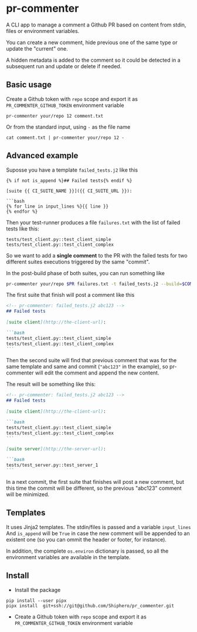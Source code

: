 # pr-commenter

A CLI app to manage a comment a Github PR based on content from stdin, files or environment variables.

You can create a new comment, hide previous one of the same type or update the "current" one.

A hidden metadata is added to the comment so it could be detected in a subsequent run and update or delete if needed.

## Basic usage

Create a Github token with `repo` scope and export it as `PR_COMMENTER_GITHUB_TOKEN` environment variable

```
pr-commenter your/repo 12 comment.txt
```

Or from the standard input, using `-` as the file name

```
cat comment.txt | pr-commenter your/repo 12 -
```

## Advanced example

Suposse you have a template `failed_tests.j2` like this

```jinja2
{% if not is_append %}## Failed tests{% endif %}
 
[suite {{ CI_SUITE_NAME }}]({{ CI_SUITE_URL }}):

```bash
{% for line in input_lines %}{{ line }}
{% endfor %}
```

Then your test-runner produces a file `failures.txt`  with the list 
of failed tests like this:

```	
tests/test_client.py::test_client_simple
tests/test_client.py::test_client_complex
```

So we want to add a **single comment** to the PR with the failed tests for 
two different suites executions triggered by the same "commit". 

In the post-build phase of both suites, you can run something like 

```bash
pr-commenter your/repo $PR failures.txt -t failed_tests.j2 --build=$COMMIT
```

The first suite that finish will post a comment like this


````markdown
<!-- pr-commenter: failed_tests.j2 abc123 -->
## Failed tests
 
[suite client](http://the-client-url):

```bash
tests/test_client.py::test_client_simple
tests/test_client.py::test_client_complex
```
````

Then the second suite will find that previous comment that was for the same 
template and same and commit (`"abc123"` in the example), so pr-commenter will
edit the comment and append the new content. 

The result will be something like this:

````markdown
<!-- pr-commenter: failed_tests.j2 abc123 -->
## Failed tests
 
[suite client](http://the-client-url):

```bash
tests/test_client.py::test_client_simple
tests/test_client.py::test_client_complex
```

[suite server](http://the-server-url):

```bash
tests/test_server.py::test_server_1
```

````

In a next commit, the first suite that finishes will post a new comment, but this time 
the commit will be different, so the previous "abc123" comment will be minimized. 

## Templates

It uses Jinja2 templates. The stdin/files is passed and a variable `input_lines`
And `is_append` will be `True` in case the new comment will be appended to an existent
one (so you can ommit the header or footer, for instance). 

In addition, the complete `os.environ` dictionary is passed, so all the environment variables are available in the template.


## Install

- Install the package

```
pip install --user pipx
pipx install  git+ssh://git@github.com/Shiphero/pr_commenter.git
```

- Create a Github token with `repo` scope and export it as `PR_COMMENTER_GITHUB_TOKEN` environment variable



